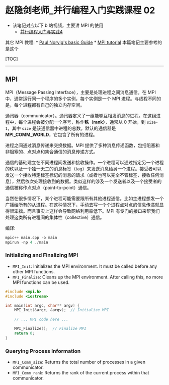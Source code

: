 # 赵隐剑老师_并行编程入门实践课程 02

* 该笔记对应以下 b 站视频，主要讲 MPI 的使用
	*  [并行编程入门与实践4](https://www.bilibili.com/video/BV1PQU2YvE8J/?spm_id_from=333.788.recommend_more_video.4&vd_source=b7bbd99721bfe117cc47d14c9f45af86)

其它 MPI 教程:
	* [Paul Norvig's basic Guide](https://www.paulnorvig.com/guides/using-mpi-with-c.html) 
	* [MPI tutorial](https://mpitutorial.com/tutorials/) 本篇笔记主要参考的是这个

[TOC]


---

## MPI

MPI（Message Passing Interface），主要是处理进程之间消息通信。在 MPI 中，通常运行同一个程序的多个实例，每个实例是一个 MPI 进程。与线程不同的是，每个进程都有自己的独立内存空间。

通讯器（communicator）。通讯器定义了一组能够互相发消息的进程。在这组进程中，每个进程会被分配一个序号，称作**秩（rank）**，通常从 0 开始，到 `size-1`，其中 `size` 是该通信器中进程的总数。默认的通信器是 **MPI_COMM_WORLD**，它包含了所有的进程。

进程之间通过消息传递来交换数据。MPI 提供了多种消息传递函数，包括阻塞和非阻塞的、点对点和集合通信的消息传递方式。

通信的基础建立在不同进程间发送和接收操作。一个进程可以通过指定另一个进程的秩以及一个独一无二的消息标签（tag）来发送消息给另一个进程。接受者可以发送一个接收特定标签标记的消息的请求（或者也可以完全不管标签，接收任何消息），然后依次处理接收到的数据。类似这样的涉及一个发送者以及一个接受者的通信被称作点对点（point-to-point）通信。

当然在很多情况下，某个进程可能需要跟所有其他进程通信。比如主进程想发一个广播给所有的从进程。在这种情况下，手动去写一个个进程点对点的信息传递就显得很笨拙。而且事实上这样会导致网络利用率低下。MPI 有专门的接口来帮我们处理这类所有进程间的集体性（collective）通信。

编译:

```cpp
mpic++ main.cpp -o main
mpirun -np 4 ./main
```

### Initializing and Finalizing MPI

-   `MPI_Init`: Initializes the MPI environment. It must be called before any other MPI functions.
-   `MPI_Finalize`: Cleans up the MPI environment. After calling this, no more MPI functions can be used.

```cpp
#include <mpi.h>
#include <iostream>

int main(int argc, char** argv) {
    MPI_Init(&argc, &argv);  // Initialize MPI
    
    // ... MPI code here ...

    MPI_Finalize();  // Finalize MPI
    return 0;
}
```


### Querying Process Information

-  `MPI_Comm_size`: Returns the total number of processes in a given communicator.
-   `MPI_Comm_rank`: Returns the rank of the current process within that communicator.
<!--stackedit_data:
eyJoaXN0b3J5IjpbNjM3NDY5MTY4LC0xNzgxMTc1LC0yMDczMz
A1NjEsLTMxNDQwMzYyMiwtNjQ4NzczOTAyLC03MDI4ODM4ODks
LTI4NjA4NjY3NCwtMTU1OTcwOTE0OCw3NjI0NDgyOTAsMTc3NT
IwODcxMl19
-->